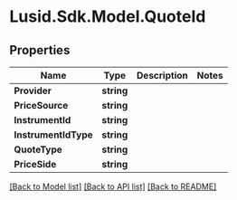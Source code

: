 
# Lusid.Sdk.Model.QuoteId

## Properties

Name | Type | Description | Notes
------------ | ------------- | ------------- | -------------
**Provider** | **string** |  | 
**PriceSource** | **string** |  | 
**InstrumentId** | **string** |  | 
**InstrumentIdType** | **string** |  | 
**QuoteType** | **string** |  | 
**PriceSide** | **string** |  | 

[[Back to Model list]](../README.md#documentation-for-models)
[[Back to API list]](../README.md#documentation-for-api-endpoints)
[[Back to README]](../README.md)

